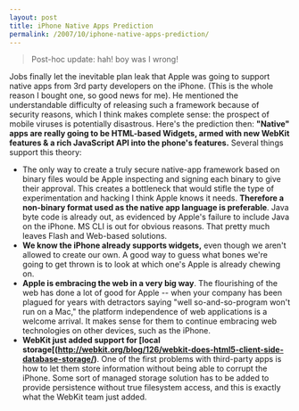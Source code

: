 ```yaml
---
layout: post
title: iPhone Native Apps Prediction
permalink: /2007/10/iphone-native-apps-prediction/
---
```


> Post-hoc update: hah! boy was I wrong!

Jobs finally let the inevitable plan leak that Apple was going to support
native apps from 3rd party developers on the iPhone. (This is the whole reason
I bought one, so good news for me). He mentioned the understandable difficulty
of releasing such a framework because of security reasons, which I think makes
complete sense: the prospect of mobile viruses is potentially disastrous.
Here's the prediction then: **"Native" apps are really going to be HTML-based
Widgets, armed with new WebKit features & a rich JavaScript API into the
phone's features.** Several things support this theory:

*   The only way to create a truly secure native-app framework based on binary files would be Apple inspecting and signing each binary to give their approval. This creates a bottleneck that would stifle the type of experimentation and hacking I think Apple knows it needs. **Therefore a non-binary format used as the native app language is preferable**. Java byte code is already out, as evidenced by Apple's failure to include Java on the iPhone. MS CLI is out for obvious reasons. That pretty much leaves Flash and Web-based solutions.
*   **We know the iPhone already supports widgets,** even though we aren't allowed to create our own. A good way to guess what bones we're going to get thrown is to look at which one's Apple is already chewing on.
*   **Apple is embracing the web in a very big way**. The flourishing of the web has done a lot of good for Apple -- when your company has been plagued for years with detractors saying "well so-and-so-program won't run on a Mac," the platform independence of web applications is a welcome arrival. It makes sense for them to continue embracing web technologies on other devices, such as the iPhone.
*   **WebKit just added support for [local storage[(http://webkit.org/blog/126/webkit-does-html5-client-side-database-storage/)**. One of the first problems with third-party apps is how to let them store information without being able to corrupt the iPhone. Some sort of managed storage solution has to be added to provide persistence without true filesystem access, and this is exactly what the WebKit team just added.
